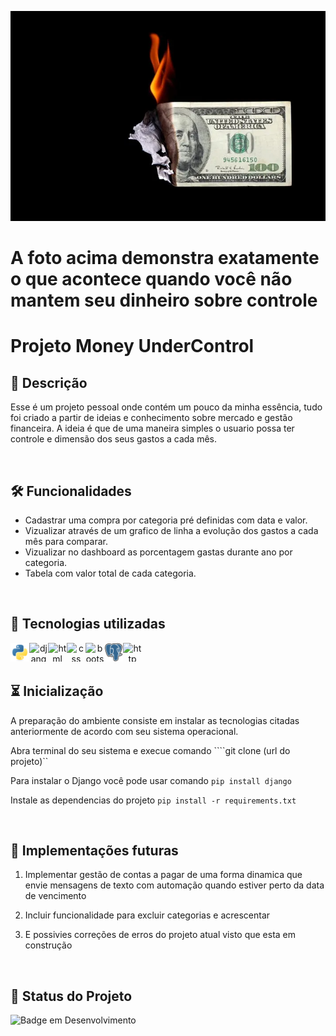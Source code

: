 
![Alt text](dolar.png)

# A foto acima demonstra exatamente o que acontece quando você não mantem seu dinheiro sobre controle

# Projeto Money UnderControl

## 📖  Descrição

Esse é um projeto pessoal onde contém um pouco da minha essência, tudo foi criado a partir de ideias e conhecimento sobre mercado e gestão financeira.
A ideia é que de uma maneira simples o usuario possa ter controle e dimensão dos seus gastos a cada mês.

<br/>

## 🛠️ Funcionalidades

- Cadastrar uma compra por categoria pré definidas com data e valor.
- Vizualizar através de um grafico de linha a evolução dos gastos a cada mês para comparar.
- Vizualizar no dashboard as porcentagem gastas durante ano por categoria.
- Tabela com valor total de cada categoria.
<br/>

## 📡 Tecnologias utilizadas 
<div align="center"> 

<img align="left" alt="python" height="30" width="30" src="https://raw.githubusercontent.com/devicons/devicon/master/icons/python/python-original.svg">

<img align="left" alt="django" height="30" width="30" src="https://github.com/marwin1991/profile-technology-icons/assets/62091613/9bf5650b-e534-4eae-8a26-8379d076f3b4">

<img align="left" alt="html" height="30" width="30" src="https://user-images.githubusercontent.com/25181517/192158954-f88b5814-d510-4564-b285-dff7d6400dad.png">

<img align="left" alt="css" height="30" width="30" src="https://user-images.githubusercontent.com/25181517/183898674-75a4a1b1-f960-4ea9-abcb-637170a00a75.png">

<img align="left" alt="bootstrap" height="30" width="30" src="https://user-images.githubusercontent.com/25181517/183898054-b3d693d4-dafb-4808-a509-bab54cf5de34.png">

<img align="left" alt="Postgresql" height="30" width="30" src="https://raw.githubusercontent.com/devicons/devicon/master/icons/postgresql/postgresql-original.svg">

<img align="left" alt="http" height="30" width="30" src="https://user-images.githubusercontent.com/25181517/192107854-765620d7-f909-4953-a6da-36e1ef69eea6.png">
</div>
<br/><br/>

## ⏳ Inicialização

A preparação do ambiente consiste em instalar as tecnologias citadas anteriormente de acordo com seu sistema operacional.

Abra terminal do seu sistema e execue comando ````git clone (url do projeto)``

Para instalar o Django você pode usar comando ```pip install django```

Instale as dependencias do projeto ```pip install -r requirements.txt```


<br/>

## 🔮 Implementações futuras
1. Implementar gestão de contas a pagar de uma forma dinamica que envie mensagens de texto com automação quando estiver perto da data de vencimento

2. Incluir funcionalidade para excluir categorias e acrescentar

3. E possivies correções de erros do projeto atual visto que esta em construção



<br/>

## 🔎 Status do Projeto

![Badge em Desenvolvimento](https://img.shields.io/badge/Status-Em%20Desenvolvimento-green)

<br/>